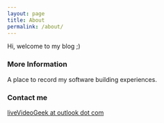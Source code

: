 ```yaml
---
layout: page
title: About
permalink: /about/
---
```


Hi, welcome to my blog ;)

### More Information

A place to record my software building experiences.

### Contact me

[liveVideoGeek at outlook dot com](mailto:liveVideoGeek@outlook.com)

